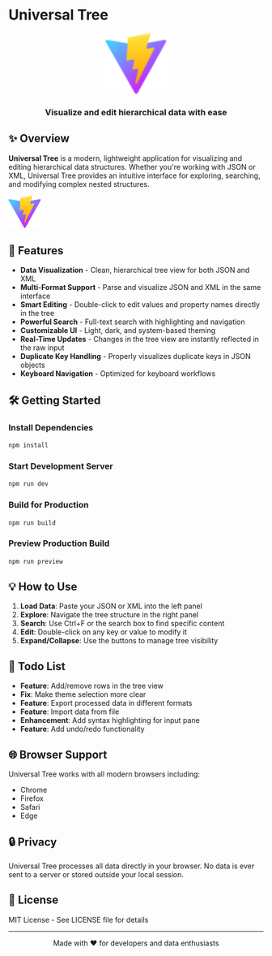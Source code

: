 # Universal Tree

<div align="center">
  <img src="public/vite.svg" alt="Universal Tree Logo" width="120" height="120" />
  <h3>Visualize and edit hierarchical data with ease</h3>
</div>

## ✨ Overview

**Universal Tree** is a modern, lightweight application for visualizing and editing hierarchical data structures. Whether you're working with JSON or XML, Universal Tree provides an intuitive interface for exploring, searching, and modifying complex nested structures.

![Universal Tree Screenshot](public/vite.svg)

## 🚀 Features

- **Data Visualization** - Clean, hierarchical tree view for both JSON and XML
- **Multi-Format Support** - Parse and visualize JSON and XML in the same interface
- **Smart Editing** - Double-click to edit values and property names directly in the tree
- **Powerful Search** - Full-text search with highlighting and navigation
- **Customizable UI** - Light, dark, and system-based theming
- **Real-Time Updates** - Changes in the tree view are instantly reflected in the raw input
- **Duplicate Key Handling** - Properly visualizes duplicate keys in JSON objects
- **Keyboard Navigation** - Optimized for keyboard workflows

## 🛠️ Getting Started

### Install Dependencies

```bash
npm install
```

### Start Development Server

```bash
npm run dev
```

### Build for Production

```bash
npm run build
```

### Preview Production Build

```bash
npm run preview
```

## 💡 How to Use

1. **Load Data**: Paste your JSON or XML into the left panel
2. **Explore**: Navigate the tree structure in the right panel
3. **Search**: Use Ctrl+F or the search box to find specific content
4. **Edit**: Double-click on any key or value to modify it
5. **Expand/Collapse**: Use the buttons to manage tree visibility

## 📝 Todo List

- **Feature**: Add/remove rows in the tree view
- **Fix**: Make theme selection more clear
- **Feature**: Export processed data in different formats
- **Feature**: Import data from file
- **Enhancement**: Add syntax highlighting for input pane
- **Feature**: Add undo/redo functionality

## 🌐 Browser Support

Universal Tree works with all modern browsers including:
- Chrome
- Firefox
- Safari
- Edge

## 🔒 Privacy

Universal Tree processes all data directly in your browser. No data is ever sent to a server or stored outside your local session.

## 📄 License

MIT License - See LICENSE file for details

---

<div align="center">
  <p>Made with ❤️ for developers and data enthusiasts</p>
</div>
